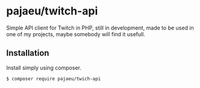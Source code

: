 # pajaeu/twitch-api
Simple API client for Twitch in PHP, still in development, made to be used in one of my projects, maybe somebody will find it usefull.

## Installation
Install simply using composer.
```
$ composer require pajaeu/twich-api
```
